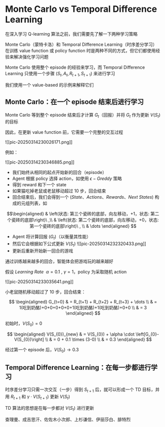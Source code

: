 # Monte Carlo vs Temporal Difference Learning

在深入学习 Q-learning 算法之前，我们需要先了解一下两种学习策略

Monte Carlo（蒙特卡洛）和 Temporal Difference Learning（时序差分学习）在训练 value function 或 policy function 时是两种不同的方式，但它们都使用经验来解决强化学习问题

Monte Carlo 使用整个 episode 的经验来学习，而 Temporal Difference Learning 只使用一个步骤 $(S_t, A_t, R_{t+1}, S_{t+1})$ 来进行学习

我们使用一个 value-based 的示例来解释它们

## Monte Carlo：在一个 episode 结束后进行学习

Monte Carlo 等到整个 episode 结束后才计算 $G_{t}$（回报）并将 $G_{t}$ 作为更新 $V(S_{t})$ 的目标

因此，在更新 value function 前，它需要一个完整的交互过程

![[pic-20250314230026171.png]]

例如：

![[pic-20250314230346885.png]]

- 我们始终从相同的起点开始新的回合（episode）
- Agent 根据 policy 选择 action，如使用 $\epsilon -Greddy$ 策略
- 得到 reward 和下一个 state
- 如果猫吃掉老鼠或老鼠移动超过 10 步，回合结束
- 回合结束后，我们会得到一个 $\left(State、Actions、Rewards、Next \ States \right)$ 构成的元组列表，如 

$$\begin{aligned}
& \left(状态: 第三个瓷砖的底部，向左移动，+1，状态: 第二个瓷砖的底部\right)\ ,\\
& \left(状态: 第二个瓷砖的底部，向左移动，+0，状态: 第一个瓷砖的底部\right)\ , \\
& \dots
\end{aligned}
$$
- Agent 将计算回报 $(G_t)$（以衡量其性能）
- 然后它会根据如下公式更新 $V(S_{t})$
![[pic-20250314232320433.png]]
- 更新后重新开始新一回合的游戏

通过训练越来越多的回合，智能体会把游戏玩的越来越好

假设 $Learning \ Rate \ \ \alpha = 0.1\ , \ \gamma=1$，policy 为采取随机 action

![[pic-20250314233035641.png]]

小老鼠随机移动超过了 10 步，回合结束：

$$
\begin{aligned}
G_{t=0} & = R_{t+1} + R_{t+2} + R_{t+3} + \dots \\
& = 1(吃到奶酪)+0+0+0+0+0+1(吃到奶酪)+1(吃到奶酪)+0+0 \\
& = 3
\end{aligned}
$$

初始时，$V(S_{0}) = 0$

$$
\begin{aligned}
V(S_{0})_{new} & = V(S_{0}) + \alpha \cdot \left[G_{0}-V(S_{0})\right] \\
& = 0 + 0.1 \times (3-0) \\
& = 0.3
\end{aligned}
$$

经过第一个 episode 后，$V(S_{0})\to0.3$

## Temporal Difference Learning：在每一步都进行学习

时序差分学习只需一次交互（一步）得到 $S_{t+1}$ 后，就可以形成一个 TD 目标，并用 $R_{t+1}$ 和 $\gamma \cdot V(S_{t+1})$ 更新 $V(S_{t})$

TD 算法的思想是在每一步都对 $V(S_{t})$ 进行更新

查理曼、成吉思汗、佐佐木小次郎、上杉谦信、伊丽莎白、腓特烈